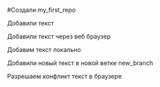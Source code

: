 ﻿#Создали my_first_repo

Добавили текст

Добавили текст через веб браузер

Добавим текст локально

Добавили новый текст в новой ветке new_branch

Разрешаем конфликт текст в браузере
